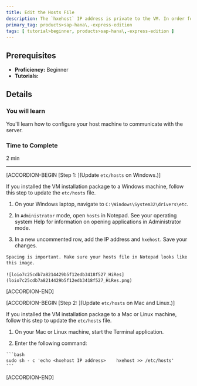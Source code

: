 ```yaml
---
title: Edit the Hosts File
description: The `hxehost` IP address is private to the VM. In order for applications on your laptop (like your web browser) to access `hxehost`, add the `hxehost` IP address to your laptop's hostname map.
primary_tag: products>sap-hana\,-express-edition
tags: [ tutorial>beginner, products>sap-hana\,-express-edition ]
---
```


<!-- loio3040d723d58b48f1a97077c001fe4c7f -->

## Prerequisites
 - **Proficiency:** Beginner
 - **Tutorials:** 

## Details
### You will learn
You'll learn how to configure your host machine to communicate with the server.

### Time to Complete
2 min

---

[ACCORDION-BEGIN [Step 1: ](Update `etc/hosts` on Windows.)]

If you installed the VM installation package to a Windows machine, follow this step to update the `etc/hosts` file.

1.   On your Windows laptop, navigate to `C:\Windows\System32\drivers\etc`. 

2.   In `Administrator` mode, open `hosts` in Notepad. See your operating system Help for information on opening applications in Administrator mode. 

3.   In a new uncommented row, add the IP address and `hxehost`. Save your changes. 

    Spacing is important. Make sure your hosts file in Notepad looks like this image.

    ![loio7c25cdb7a8214429b5f12edb3418f527_HiRes](loio7c25cdb7a8214429b5f12edb3418f527_HiRes.png)

[ACCORDION-END]

[ACCORDION-BEGIN [Step 2: ](Update `etc/hosts` on Mac and Linux.)]

If you installed the VM installation package to a Mac or Linux machine, follow this step to update the `etc/hosts` file.

1.   On your Mac or Linux machine, start the Terminal application. 

2.   Enter the following command: 

    ```bash
    sudo sh - c 'echo <hxehost IP address>    hxehost >> /etc/hosts'
    ```

[ACCORDION-END]


